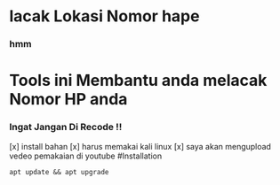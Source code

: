 # lacak Lokasi Nomor hape
### hmm
# Tools ini Membantu anda melacak Nomor HP anda
### Ingat Jangan Di Recode !!

[x] install bahan
[x] harus memakai kali linux
[x] saya akan mengupload vedeo pemakaian di youtube
#Installation
```
apt update && apt upgrade
```

